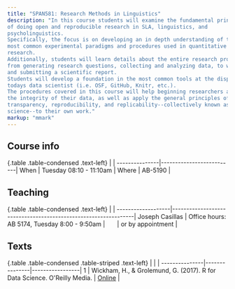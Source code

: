 ```yaml
---
title: "SPAN581: Research Methods in Linguistics"
description: "In this course students will examine the fundamental principles 
of doing open and reproducible research in SLA, linguistics, and 
psycholinguistics. 
Specifically, the focus is on developing an in depth understanding of the 
most common experimental paradigms and procedures used in quantitative 
research. 
Additionally, students will learn details about the entire research process, 
from generating research questions, collecting and analyzing data, to writing
and submitting a scientific report. 
Students will develop a foundation in the most common tools at the disposal of 
todays data scientist (i.e. OSF, GitHub, Knitr, etc.). 
The procedures covered in this course will help beginning researchers assure 
the integrity of their data, as well as apply the general principles of 
transparency, reproducibility, and replicability--collectively known as open 
science--to their own work."
markup: "mmark"
---
```


## Course info

{.table .table-condensed .text-left}
 <span></span> | <span></span>            |
---------------|--------------------------|
When           |  Tuesday 08:10 - 11:10am |
Where          |  AB-5190                 |

## Teaching

{.table .table-condensed .text-left}
 <span></span>     | <span></span>                                                  |
-------------------|----------------------------------------------------------------|
 Joseph Casillas   | Office hours: AB 5174, Tuesday 8:00 - 9:50am |
 <a href="http://www.jvcasillas.com/" title="homepage"><i class="fa fa-home"></i></a> &nbsp; <a href="mailto:joseph.casillas@rutgers.edu" title="email"><i class="fa fa-envelope"></i></a> &nbsp; <a href="https://github.com/jvcasillas" title="GitHub"><i class="fa fa-github"></i></a> &nbsp; <a href="https://twitter.com/jvcasill" title="Twitter"><i class="fa fa-twitter"></i></a> | or by appointment |


## Texts

{.table .table-condensed .table-striped .text-left}
 <span></span> | <span></span> | <span></span>   |
---------------|---------------|-----------------|
1 | Wickham, H., & Grolemund, G. (2017). R for Data Science. O'Reilly Media. | [Online][book1] |

[book1]: http://r4ds.had.co.nz




